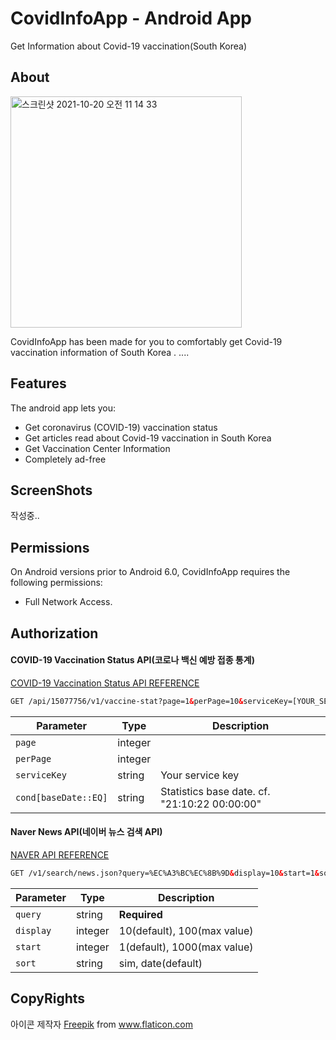 # CovidInfoApp - Android App
Get Information about Covid-19 vaccination(South Korea)  
  
## About
<img width="370" alt="스크린샷 2021-10-20 오전 11 14 33" src="https://user-images.githubusercontent.com/18653295/138016768-a48f76a6-6426-4e30-9a60-2876e749cd26.png">  


CovidInfoApp has been made for you to comfortably get Covid-19 vaccination information of South Korea . 
....
## Features
The android app lets you:
* Get coronavirus (COVID-19) vaccination status
* Get articles read about Covid-19 vaccination in South Korea
* Get Vaccination Center Information
* Completely ad-free
## ScreenShots
작성중..
## Permissions
On Android versions prior to Android 6.0, CovidInfoApp requires the following permissions:
* Full Network Access.

## Authorization
<h4> COVID-19 Vaccination Status API(코로나 백신 예방 접종 통계) </h4> 

[COVID-19 Vaccination Status API REFERENCE](https://www.data.go.kr/data/15077756/openapi.do)

```html
GET /api/15077756/v1/vaccine-stat?page=1&perPage=10&serviceKey=[YOUR_SERVICE_KEY]&cond[baseDate::EQ]=[YOUR_BASE_DATE]
```    

<!-- Table -->
|Parameter|Type|Description|
|--|--|--|
|`page`|integer||
|`perPage`|integer||
|`serviceKey`|string|Your service key|
|`cond[baseDate::EQ]`|string|Statistics base date. cf. "21:10:22 00:00:00"|

<h4> Naver News API(네이버 뉴스 검색 API) </h4> 

[NAVER API REFERENCE](https://developers.naver.com/docs/serviceapi/search/news/news.md#%EB%89%B4%EC%8A%A4)

```html
GET /v1/search/news.json?query=%EC%A3%BC%EC%8B%9D&display=10&start=1&sort=sim
```    

<!-- Table -->
|Parameter|Type|Description|
|--|--|--|
|`query`|string|<b>Required</b>|
|`display`|integer|10(default), 100(max value)|
|`start`|integer|1(default), 1000(max value)|
|`sort`|string|sim, date(default)|





## CopyRights
<div>아이콘 제작자 <a href="https://www.freepik.com" title="Freepik">Freepik</a> from <a href="https://www.flaticon.com/kr/" title="Flaticon">www.flaticon.com</a></div>


